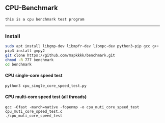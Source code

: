 ## CPU-Benchmark

`this is a cpu benchmark test program`

------

### Install

```bash
sudo apt install libgmp-dev libmpfr-dev libmpc-dev python3-pip gcc g++ gfortran mpich git
pip3 install gmpy2
git clone https://github.com/mapkkkk/benchmark.git
chmod -R 777 benchmark
cd benchmark
```

#### CPU single-core speed test

```bash
python3 cpu_single_core_speed_test.py
```

#### CPU multi-core speed test	(all threads)

```
gcc -Ofast -march=native -fopenmp -o cpu_muti_core_speed_test cpu_muti_core_speed_test.c
./cpu_muti_core_speed_test
```


